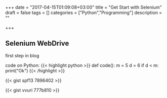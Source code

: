 +++
date = "2017-04-15T01:09:08+03:00"
title = "Get Start with Selenium"
draft = false
tags = []
categories = ["Python","Programming"]
description = ""

+++

## Selenium WebDrive

first step in blog

code on Python:
{{< highlight python >}}
def code():
    m = 5
    d = 6
    if d < m:
        print("Ok")
{{< /highlight >}}

{{< gist spf13 7896402 >}}

{{< gist vvuri 777b810 >}}